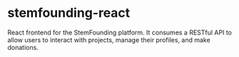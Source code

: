 # stemfounding-react
React frontend for the StemFounding platform. It consumes a RESTful API to allow users to interact with projects, manage their profiles, and make donations.
